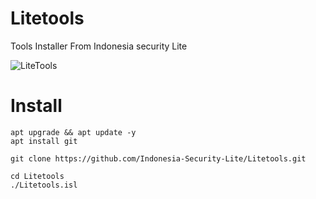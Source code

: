 # Litetools
Tools Installer From Indonesia security Lite
 
![LiteTools](http://i.imgur.com/pE1KkEj.jpg)
 

Install
====

```
apt upgrade && apt update -y
apt install git

git clone https://github.com/Indonesia-Security-Lite/Litetools.git

cd Litetools
./Litetools.isl
```
